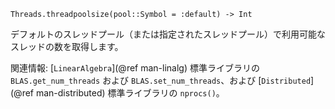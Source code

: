 ```
Threads.threadpoolsize(pool::Symbol = :default) -> Int
```

デフォルトのスレッドプール（または指定されたスレッドプール）で利用可能なスレッドの数を取得します。

関連情報: [`LinearAlgebra`](@ref man-linalg) 標準ライブラリの `BLAS.get_num_threads` および `BLAS.set_num_threads`、および [`Distributed`](@ref man-distributed) 標準ライブラリの `nprocs()`。
